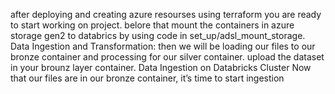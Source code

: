 after deploying and creating azure resourses using terraform you are ready to start working on project. 
belore that mount the containers in azure storage gen2 to databrics by using code in set_up/adsl_mount_storage.
Data Ingestion and Transformation:
then we will be loading our files to our bronze container and processing for our silver container.
upload the dataset in your brounz layer container.
Data Ingestion on Databricks Cluster
Now that our files are in our bronze container, it’s time to start ingestion
